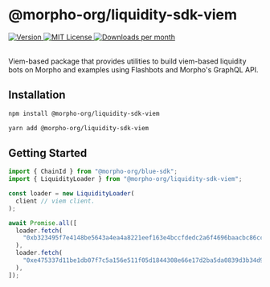 # @morpho-org/liquidity-sdk-viem

<a href="https://www.npmjs.com/package/@morpho-org/liquidity-sdk-viem">
    <picture>
        <source media="(prefers-color-scheme: dark)" srcset="https://img.shields.io/npm/v/@morpho-org/liquidity-sdk-viem?colorA=21262d&colorB=21262d&style=flat">
        <img src="https://img.shields.io/npm/v/@morpho-org/liquidity-sdk-viem?colorA=f6f8fa&colorB=f6f8fa&style=flat" alt="Version">
    </picture>
</a>
<a href="https://github.com/morpho-org/liquidity-sdk-viem/blob/main/LICENSE">
    <picture>
        <source media="(prefers-color-scheme: dark)" srcset="https://img.shields.io/npm/l/@morpho-org/liquidity-sdk-viem?colorA=21262d&colorB=21262d&style=flat">
        <img src="https://img.shields.io/npm/l/@morpho-org/liquidity-sdk-viem?colorA=f6f8fa&colorB=f6f8fa&style=flat" alt="MIT License">
    </picture>
</a>
<a href="https://www.npmjs.com/package/@morpho-org/liquidity-sdk-viem">
    <picture>
        <source media="(prefers-color-scheme: dark)" srcset="https://img.shields.io/npm/dm/@morpho-org/liquidity-sdk-viem?colorA=21262d&colorB=21262d&style=flat">
        <img src="https://img.shields.io/npm/dm/@morpho-org/liquidity-sdk-viem?colorA=f6f8fa&colorB=f6f8fa&style=flat" alt="Downloads per month">
    </picture>
</a>
<br />
<br />

Viem-based package that provides utilities to build viem-based liquidity bots on Morpho and examples using Flashbots and Morpho's GraphQL API.

## Installation

```bash
npm install @morpho-org/liquidity-sdk-viem
```

```bash
yarn add @morpho-org/liquidity-sdk-viem
```

## Getting Started

```typescript
import { ChainId } from "@morpho-org/blue-sdk";
import { LiquidityLoader } from "@morpho-org/liquidity-sdk-viem";

const loader = new LiquidityLoader(
  client // viem client.
);

await Promise.all([
  loader.fetch(
    "0xb323495f7e4148be5643a4ea4a8221eef163e4bccfdedc2a6f4696baacbc86cc" as MarketId
  ),
  loader.fetch(
    "0xe475337d11be1db07f7c5a156e511f05d1844308e66e17d2ba5da0839d3b34d9" as MarketId
  ),
]);
```
